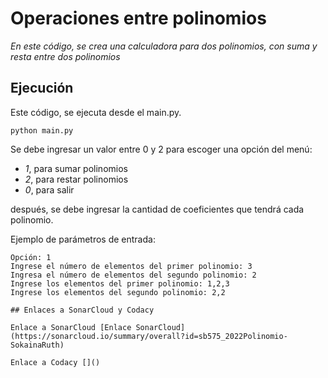 # Operaciones entre polinomios

_En este código, se crea una calculadora para dos polinomios, con suma y resta entre dos polinomios_

## Ejecución

Este código, se ejecuta desde el main.py.

```
python main.py
```
Se debe ingresar un valor entre 0 y 2 para escoger una opción del menú:
- *1*, para sumar polinomios
- *2*, para restar polinomios
- *0*, para salir


después, se debe ingresar la cantidad de coeficientes que tendrá cada polinomio.


Ejemplo de parámetros de entrada:

```
Opción: 1
Ingrese el número de elementos del primer polinomio: 3
Ingresa el número de elementos del segundo polinomio: 2
Ingrese los elementos del primer polinomio: 1,2,3
Ingrese los elementos del segundo polinomio: 2,2

## Enlaces a SonarCloud y Codacy

Enlace a SonarCloud [Enlace SonarCloud](https://sonarcloud.io/summary/overall?id=sb575_2022Polinomio-SokainaRuth)

Enlace a Codacy []()

